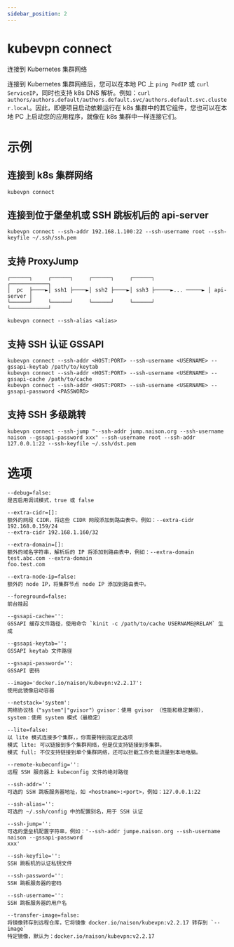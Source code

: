 ```yaml
---
sidebar_position: 2
---
```


# kubevpn connect

连接到 Kubernetes 集群网络

连接到 Kubernetes 集群网络后，您可以在本地 PC 上 `ping PodIP` 或 `curl ServiceIP`，同时也支持 k8s DNS 解析。例如：`curl
authors/authors.default/authors.default.svc/authors.default.svc.cluster.local`。因此，即便项目启动依赖运行在 k8s
集群中的其它组件，您也可以在本地 PC 上启动您的应用程序，就像在 k8s 集群中一样连接它们。

# 示例

## 连接到 k8s 集群网络

```shell
kubevpn connect
```

## 连接到位于堡垒机或 SSH 跳板机后的 api-server

```shell
kubevpn connect --ssh-addr 192.168.1.100:22 --ssh-username root --ssh-keyfile ~/.ssh/ssh.pem
```

## 支持 ProxyJump

```text
┌──────┐     ┌──────┐     ┌──────┐     ┌──────┐                 ┌────────────┐
│  pc  ├────►│ ssh1 ├────►│ ssh2 ├────►│ ssh3 ├─────►... ─────► │ api-server │
└──────┘     └──────┘     └──────┘     └──────┘                 └────────────┘
```

```shell
kubevpn connect --ssh-alias <alias>
```

## 支持 SSH 认证 GSSAPI

```shell
kubevpn connect --ssh-addr <HOST:PORT> --ssh-username <USERNAME> --gssapi-keytab /path/to/keytab
kubevpn connect --ssh-addr <HOST:PORT> --ssh-username <USERNAME> --gssapi-cache /path/to/cache
kubevpn connect --ssh-addr <HOST:PORT> --ssh-username <USERNAME> --gssapi-password <PASSWORD>
```

## 支持 SSH 多级跳转

```shell
kubevpn connect --ssh-jump "--ssh-addr jump.naison.org --ssh-username naison --gssapi-password xxx" --ssh-username root --ssh-addr 127.0.0.1:22 --ssh-keyfile ~/.ssh/dst.pem
```

# 选项

```text
--debug=false:
是否启用调试模式，true 或 false

--extra-cidr=[]:
额外的网段 CIDR，将这些 CIDR 网段添加到路由表中。例如：--extra-cidr 192.168.0.159/24
--extra-cidr 192.168.1.160/32

--extra-domain=[]:
额外的域名字符串，解析后的 IP 将添加到路由表中，例如：--extra-domain test.abc.com --extra-domain
foo.test.com

--extra-node-ip=false:
额外的 node IP，将集群节点 node IP 添加到路由表中。

--foreground=false:
前台挂起

--gssapi-cache='':
GSSAPI 缓存文件路径，使用命令 `kinit -c /path/to/cache USERNAME@RELAM` 生成

--gssapi-keytab='':
GSSAPI keytab 文件路径

--gssapi-password='':
GSSAPI 密码

--image='docker.io/naison/kubevpn:v2.2.17':
使用此镜像启动容器

--netstack='system':
网络协议栈（"system"|"gvisor"）gvisor：使用 gvisor （性能和稳定兼得），system：使用 system 模式（最稳定）

--lite=false:
以 lite 模式连接多个集群，，你需要特别指定此选项
模式 lite: 可以链接到多个集群网络，但是仅支持链接到多集群。
模式 full: 不仅支持链接到单个集群网络，还可以拦截工作负载流量到本地电脑。

--remote-kubeconfig='':
远程 SSH 服务器上 kubeconfig 文件的绝对路径

--ssh-addr='':
可选的 SSH 跳板服务器地址，如 <hostname>:<port>，例如：127.0.0.1:22

--ssh-alias='':
可选的 ~/.ssh/config 中的配置别名，用于 SSH 认证

--ssh-jump='':
可选的堡垒机配置字符串，例如：'--ssh-addr jumpe.naison.org --ssh-username naison --gssapi-password
xxx'

--ssh-keyfile='':
SSH 跳板机的认证私钥文件

--ssh-password='':
SSH 跳板服务器的密码

--ssh-username='':
SSH 跳板服务器的用户名

--transfer-image=false:
将镜像转存到远程仓库，它将镜像 docker.io/naison/kubevpn:v2.2.17 转存到 `--image`
特定镜像，默认为：docker.io/naison/kubevpn:v2.2.17
```